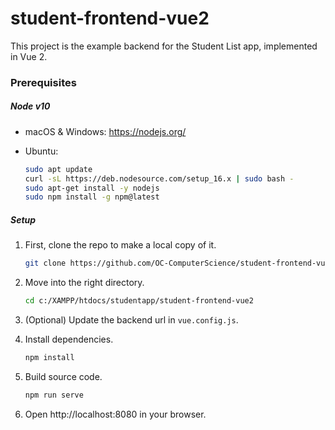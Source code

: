 # student-frontend-vue2

This project is the example backend for the Student List app, implemented in Vue 2.

### Prerequisites

##### Node v10

- macOS & Windows:
  https://nodejs.org/

- Ubuntu:
  ```bash
  sudo apt update
  curl -sL https://deb.nodesource.com/setup_16.x | sudo bash -
  sudo apt-get install -y nodejs
  sudo npm install -g npm@latest
  ```

##### Setup

1. First, clone the repo to make a local copy of it.
   ```bash
   git clone https://github.com/OC-ComputerScience/student-frontend-vue2.git
   ```
2. Move into the right directory.
   ```bash
   cd c:/XAMPP/htdocs/studentapp/student-frontend-vue2
   ```
3. (Optional) Update the backend url in `vue.config.js`.

4. Install dependencies.
   ```bash
   npm install
   ```
5. Build source code.
   ```bash
   npm run serve
   ```
6. Open http://localhost:8080 in your browser.
